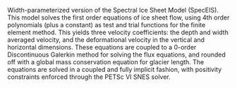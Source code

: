 Width-parameterized version of the Spectral Ice Sheet Model (SpecEIS).  This model solves the first order equations of ice sheet flow, using 4th order polynomials (plus a constant) as test and trial functions for the finite element method.  This yields three velocity coefficients: the depth and width averaged velocity, and the deformational velocity in the vertical and horizontal dimensions.  These equations are coupled to a 0-order Discontinuous Galerkin method for solving the flux equations, and rounded off with a global mass conservation equation for glacier length.  The equations are solved in a coupled and fully implicit fashion, with positivity constraints enforced through the PETSc VI SNES solver.  
